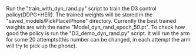 Run the "train_with_dyn_rand.py" script to train the D3 control policy(DDPG+HER).
The trained weights will be stored in the "saved_models/PickPlaceiPhone" directory. Currently the best trained weights are with the name "Model_dyn_rand_epoch_50.pt". To check how good the policy is run the "D3_demo_dyn_rand.py" script. It will run the arm for some 20 attempts(this number can be changed, in each attempt the arm will try to pick up the phone).
